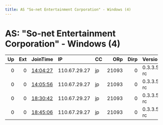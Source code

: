 ```yaml
---
title: AS "So-net Entertainment Corporation" - Windows (4)
---
```


# AS: "So-net Entertainment Corporation" - Windows (4)

|   Up |   Ext | JoinTime                                                                                            | IP           | CC   |   ORp |   Dirp | Version    | Contact   | Nickname   |   eFamMembers |
|-----:|------:|:----------------------------------------------------------------------------------------------------|:-------------|:-----|------:|-------:|:-----------|:----------|:-----------|--------------:|
|    0 |     0 | [14:04:27](https://metrics.torproject.org/rs.html#details/70EABC7FA8ABCE49D178958A213BA3503E8627B7) | 110.67.29.27 | jp   | 21093 |      0 | 0.3.3.5-rc | None      | default    |             1 |
|    0 |     0 | [14:05:56](https://metrics.torproject.org/rs.html#details/CB2D4BCE3815FB8E6359365852188ECB61372DE3) | 110.67.29.27 | jp   | 21093 |      0 | 0.3.3.5-rc | None      | default    |             1 |
|    0 |     0 | [18:30:42](https://metrics.torproject.org/rs.html#details/A3CF61803A5DBAFA7D773D3DB77856244E46E832) | 110.67.29.27 | jp   | 21093 |      0 | 0.3.3.5-rc | None      | default    |             1 |
|    0 |     0 | [18:45:06](https://metrics.torproject.org/rs.html#details/4D707C4484FAB5F4521F13F218BC0706412416E9) | 110.67.29.27 | jp   | 21093 |      0 | 0.3.3.5-rc | None      | default    |             1 |

